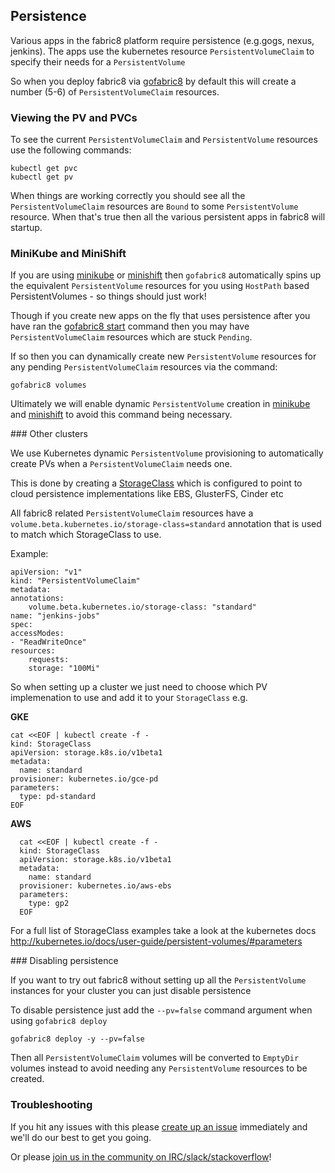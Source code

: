## Persistence

Various apps in the fabric8  platform require persistence (e.g.gogs, nexus, jenkins). The apps use the kubernetes resource `PersistentVolumeClaim` to specify their needs for a `PersistentVolume`

So when you deploy fabric8 via [gofabric8](gofabric8.html) by default this will create a number (5-6) of `PersistentVolumeClaim` resources.

### Viewing the PV and PVCs

To see the current `PersistentVolumeClaim` and `PersistentVolume` resources use the following commands:

    kubectl get pvc
    kubectl get pv

When things are working correctly you should see all the `PersistentVolumeClaim` resources are `Bound` to some `PersistentVolume` resource. When that's true then all the various persistent apps in fabric8 will startup.

### MiniKube and MiniShift

If you are using [minikube](https://github.com/jimmidyson/minikube) or [minishift](https://github.com/jimmidyson/minishift) then `gofabric8` automatically spins up the equivalent `PersistentVolume` resources for you using `HostPath` based PersistentVolumes - so things should just work!

Though if you create new apps on the fly that uses persistence after you have ran the [gofabric8 start](gofabric8.html) command then you may have `PersistentVolumeClaim` resources which are stuck `Pending`.

If so then you can dynamically create new `PersistentVolume` resources for any pending `PersistentVolumeClaim` resources via the command:

    gofabric8 volumes
    
Ultimately we will enable dynamic `PersistentVolume` creation in [minikube](https://github.com/jimmidyson/minikube) and [minishift](https://github.com/jimmidyson/minishift) to avoid this command being necessary.    


### Other clusters

We use Kubernetes dynamic `PersistentVolume` provisioning to automatically create PVs when a `PersistentVolumeClaim` needs one.

This is done by creating a [StorageClass](http://kubernetes.io/docs/user-guide/persistent-volumes/#storageclasses) which is configured to point to cloud persistence implementations like EBS, GlusterFS, Cinder etc

All fabric8 related `PersistentVolumeClaim` resources have a `volume.beta.kubernetes.io/storage-class=standard` annotation that is used to match which StorageClass to use.

Example:

    apiVersion: "v1"
    kind: "PersistentVolumeClaim"
    metadata:
    annotations:
        volume.beta.kubernetes.io/storage-class: "standard"
    name: "jenkins-jobs"
    spec:
    accessModes:
    - "ReadWriteOnce"
    resources:
        requests:
        storage: "100Mi"

So when setting up a cluster we just need to choose which PV implemenation to use and add it to your `StorageClass` e.g.

__GKE__

    cat <<EOF | kubectl create -f -
    kind: StorageClass
    apiVersion: storage.k8s.io/v1beta1
    metadata:
      name: standard
    provisioner: kubernetes.io/gce-pd
    parameters:
      type: pd-standard
    EOF

__AWS__

      cat <<EOF | kubectl create -f -
      kind: StorageClass
      apiVersion: storage.k8s.io/v1beta1
      metadata:
        name: standard
      provisioner: kubernetes.io/aws-ebs
      parameters:
        type: gp2
      EOF

For a full list of StorageClass examples take a look at the kubernetes docs http://kubernetes.io/docs/user-guide/persistent-volumes/#parameters

### Disabling persistence

If you want to try out fabric8 without setting up all the `PersistentVolume` instances for your cluster you can just disable persistence

To disable persistence just add the `--pv=false` command argument when using `gofabric8 deploy`

    gofabric8 deploy -y --pv=false

Then all `PersistentVolumeClaim` volumes will be converted to `EmptyDir` volumes instead to avoid needing any `PersistentVolume` resources to be created.

### Troubleshooting

If you hit any issues with this please [create up an issue](https://github.com/fabric8io/gofabric8/issues) immediately and we'll do our best to get you going.

Or please [join us in the community on IRC/slack/stackoverflow](http://fabric8.io/community/)!
